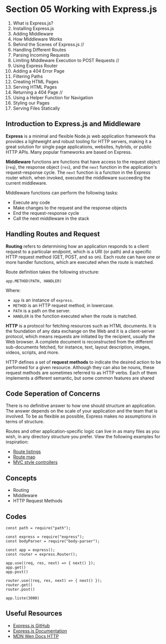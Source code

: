 # Section 05 Working with Express.js

1. What is Express.js?
2. Installing Express.js
3. Adding Middleware
4. How Middleware Works
5. Behind the Scenes of Express.js //
6. Handling Different Routes
7. Parsing Incoming Requests
8. Limiting Middleware Execution to POST Requests //
9. Using Express Router
10. Adding a 404 Error Page
11. Filtering Paths
12. Creating HTML Pages
13. Serving HTML Pages
14. Returning a 404 Page //
15. Using a Helper Function for Navigation
16. Styling our Pages
17. Serving Files Statically

## Introduction to Express.js and Middleware

**Express** is a minimal and flexible Node.js web application framework tha provides a lightweight and robust tooling for HTTP servers, making it a great solution for single page applications, websites, hybrids, or public HTTP APIs. Many popular frameworks are based on Express.

**Middleware** functions are functions that have access to the request object (`req`), the response object (`res`), and the `next` function in the application's request-response cycle. The `next` function is a function in the Express router which, when invoked, executed the middleware succeeding the current middleware.

Middleware functions can perform the following tasks:

- Execute any code
- Make changes to the request and the response objects
- End the request-response cycle
- Call the next middleware in the stack

## Handling Routes and Request

**Routing** refers to determining how an application responds to a client request to a particular endpoint, which is a URI (or path) and a specific HTTP request method (GET, POST, and so on). Each route can have one or more handler functions, which are executed when the route is matched.

Route definition takes the following structure:

```
app.METHOD(PATH, HANDLER)
```

Where:

- `app` is an instance of `express`.
- `METHOD` is an HTTP request method, in lowercase.
- `PATH` is a path on the server.
- `HANDLER` is the function executed when the route is matched.

**HTTP** is a protocol for fetching resources such as HTML documents. It is the foundation of any data exchange on the Web and it is a client-server protocol, which means requests are initiated by the recipient, usually the Web browser. A complete document is reconstructed from the different sub-documents fetched, for instance, text, layout description, images, videos, scripts, and more.

HTTP defines a set of **request methods** to indicate the desired action to be performed for a given resource. Although they can also be nouns, these request methods are sometimes referred to as HTTP verbs. Each of them implements a different semantic, but some common features are shared

## Code Seperation of Concerns

There is no definitive answer to how one should structure an application. The answer depends on the scale of your application and the team that is involved. To be as flexible as possible, Express makes no assumptions in terms of structure.

Routes and other application-specific logic can live in as many files as you wish, in any directory structure you prefer. View the following examples for inspiration:

- [Route listings](https://github.com/expressjs/express/blob/4.13.1/examples/route-separation/index.js#L32-L47)
- [Route map](https://github.com/expressjs/express/blob/4.13.1/examples/route-map/index.js#L52-L66)
- [MVC style controllers](https://github.com/expressjs/express/tree/master/examples/mvc)

## Concepts

- Routing
- Middleware
- HTTP Request Methods

## Codes

```
const path = require("path");

const express = require("express");
const bodyParser = require("body-parser");

const app = express();
const router = express.Router();

app.use((req, res, next) => { next() });
app.get()
app.post()

router.use((req, res, next) => { next() });
router.get()
router.post()

app.liste(3000)
```

## Useful Resources

- [Express.js GitHub](https://github.com/expressjs/express)
- [Express.js Documentation](https://expressjs.com/)
- [MDN Wen Docs HTTP](https://developer.mozilla.org/en-US/docs/Web/HTTP)
